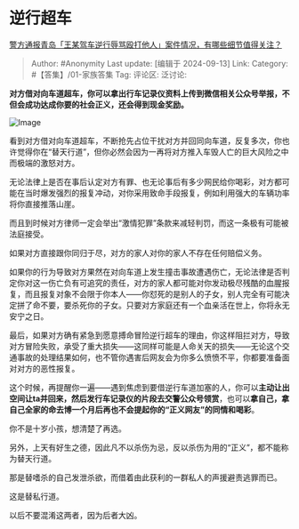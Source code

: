 # 逆行超车
[警方通报青岛「王某驾车逆行辱骂殴打他人」案件情况，有哪些细节值得关注？](https://www.zhihu.com/question/666081356/answer/3623808117)

> Author: #Anonymity
> Last update: [编辑于 2024-09-13]
> Link:
> Category: #【答集】/01-家族答集 
> Tag: 
> 评论区:
> 泛讨论:

**对方借对向车道超车，你可以拿出行车记录仪资料上传到微信相关公众号举报，不但会成功达成你要的社会正义，还会得到现金奖励。**

![Image](https://picx.zhimg.com/50/v2-64b957e90e8e0b30d266e5bdb98c7baa_720w.jpg?source=2c26e567)

看到对方借对向车道超车，不断抢先占位干扰对方并回同向车道，反复多次，你也许觉得你在“替天行道”，但你必然会因为一再将对方推入车毁人亡的巨大风险之中而极端的激怒对方。

无论法律上是否在事后认定对方有罪、也无论事后有多少网民给你喝彩，对方都可能在当时爆发强烈的报复冲动，对你采用致命手段报复，例如利用强大的车辆功率将你直接推落山崖。

而且到时候对方律师一定会举出“激情犯罪”条款来减轻判罚，而这一条极有可能被法庭接受。

如果对方直接跟你同归于尽，对方的家人对你的家人不存在任何赔偿义务。

如果你的行为导致对方果然在对向车道上发生撞击事故遭遇伤亡，无论法律是否判定你对这一伤亡负有可追究的责任，对方的家人都可能对你发动极尽残酷的血腥报复，而且报复对象不会限于你本人——你怼死的是别人的子女，别人完全有可能决定拼了命不要，要杀死你的子女。只要对方家庭还有一个血亲活在世上，你将永无安宁之日。

最后，如果对方确有紧急到愿意搏命冒险逆行超车的理由，你这样阻拦对方，导致对方冒险失败，承受了重大损失——这同样可能是人命关天的损失——无论这个交通事故的处理结果如何，也不管你遇害后网友会为你多么愤愤不平，你都要准备面对对方的恶性报复。

这个时候，再提醒你一遍——遇到焦虑到要借逆行车道加塞的人，你可以**主动让出空间让ta并回来，然后发行车记录仪的片段去交警公众号领赏**，也可以**拿自己，拿自己全家的命去博一个月后再也不会提起你的“正义网友”的同情和喝彩**。

你不是十岁小孩，想清楚了再选。

另外，上天有好生之德，因此凡不以杀伤为忌，反以杀伤为用的“正义”，都不能称为替天行道。

那是替嗜杀的自己发泄杀欲，而借着由此获利的一群私人的声援避责逃罪而已。

这是替私行道。

以后不要混淆这两者，因为后者大凶。